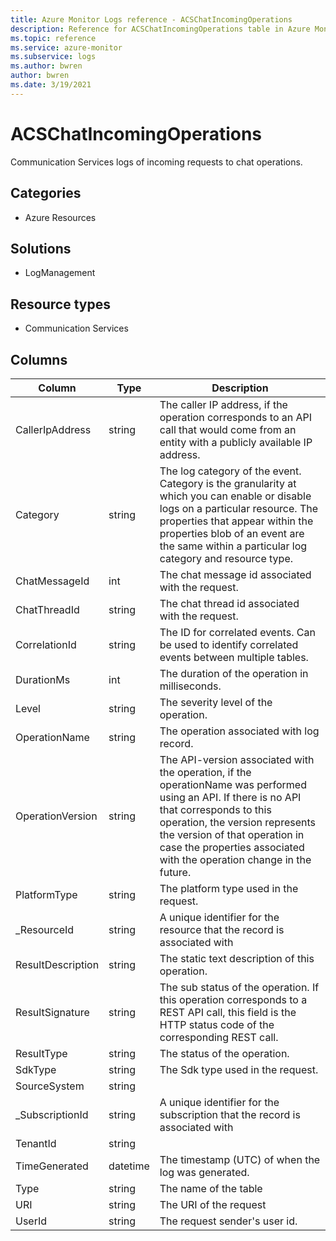 ```yaml
---
title: Azure Monitor Logs reference - ACSChatIncomingOperations
description: Reference for ACSChatIncomingOperations table in Azure Monitor Logs.
ms.topic: reference
ms.service: azure-monitor
ms.subservice: logs
ms.author: bwren
author: bwren
ms.date: 3/19/2021
---
```


# ACSChatIncomingOperations

 Communication Services logs of incoming requests to chat operations.

## Categories

- Azure Resources
## Solutions

- LogManagement
## Resource types

- Communication Services




## Columns

|Column|Type|Description|
|---|---|---|
|CallerIpAddress|string|The caller IP address, if the operation corresponds to an API call that would come from an entity with a publicly available IP address.|
|Category|string|The log category of the event. Category is the granularity at which you can enable or disable logs on a particular resource. The properties that appear within the properties blob of an event are the same within a particular log category and resource type.|
|ChatMessageId|int|The chat message id associated with the request.|
|ChatThreadId|string|The chat thread id associated with the request.|
|CorrelationId|string|The ID for correlated events. Can be used to identify correlated events between multiple tables.|
|DurationMs|int|The duration of the operation in milliseconds.|
|Level|string|The severity level of the operation.|
|OperationName|string|The operation associated with log record.|
|OperationVersion|string|The API-version associated with the operation, if the operationName was performed using an API. If there is no API that corresponds to this operation, the version represents the version of that operation in case the properties associated with the operation change in the future.|
|PlatformType|string|The platform type used in the request.|
|_ResourceId|string|A unique identifier for the resource that the record is associated with|
|ResultDescription|string|The static text description of this operation.|
|ResultSignature|string|The sub status of the operation. If this operation corresponds to a REST API call, this field is the HTTP status code of the corresponding REST call.|
|ResultType|string|The status of the operation.|
|SdkType|string|The Sdk type used in the request.|
|SourceSystem|string||
|_SubscriptionId|string|A unique identifier for the subscription that the record is associated with|
|TenantId|string||
|TimeGenerated|datetime|The timestamp (UTC) of when the log was generated.|
|Type|string|The name of the table|
|URI|string|The URI of the request|
|UserId|string|The request sender's user id.|
